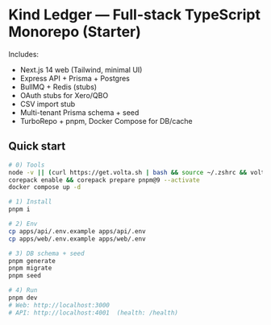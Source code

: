 
# Kind Ledger — Full-stack TypeScript Monorepo (Starter)

Includes:
- Next.js 14 web (Tailwind, minimal UI)
- Express API + Prisma + Postgres
- BullMQ + Redis (stubs)
- OAuth stubs for Xero/QBO
- CSV import stub
- Multi-tenant Prisma schema + seed
- TurboRepo + pnpm, Docker Compose for DB/cache

## Quick start
```bash
# 0) Tools
node -v || (curl https://get.volta.sh | bash && source ~/.zshrc && volta install node@20)
corepack enable && corepack prepare pnpm@9 --activate
docker compose up -d

# 1) Install
pnpm i

# 2) Env
cp apps/api/.env.example apps/api/.env
cp apps/web/.env.example apps/web/.env

# 3) DB schema + seed
pnpm generate
pnpm migrate
pnpm seed

# 4) Run
pnpm dev
# Web: http://localhost:3000
# API: http://localhost:4001  (health: /health)
```
